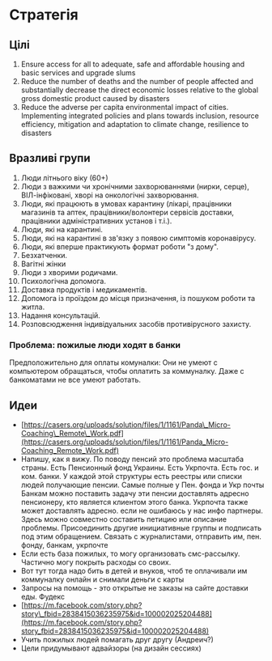 # Стратегія

## Цілі

1. Ensure access for all to adequate, safe and affordable housing and basic services and upgrade slums
2. Reduce the number of deaths and the number of people affected and substantially decrease the direct economic losses relative to the global gross domestic product caused by disasters
3. Reduce the adverse per capita environmental impact of cities. Implementing integrated policies and plans towards inclusion, resource efficiency, mitigation and adaptation to climate change, resilience to disasters

## Вразливі групи

1. Люди літнього віку \(60+\)
2. Люди з важкими чи хронічними захворюваннями \(нирки, серце\), ВІЛ-інфіковані, хворі на онкологічні захворювання.
3. Люди, які працюють в умовах карантину \(лікарі, працівники магазинів та аптек, працівники/волонтери сервісів доставки, працівники адміністративних установ і т.і.\).
4. Люди, які на карантині.
5. Люди, які на карантині в зв'язку з появою симптомів коронавірусу.
6. Люди, які вперше практикують формат роботи "з дому".
7. Безхатченки.
8. Вагітні жінки
9. Люди з хворими родичами.
10. Психологічна допомога.
11. Доставка продуктів і медикаментів.
12. Допомога із проїздом до місця призначення, із пошуком роботи та житла.
13. Надання консультацій.
14. Розповсюдження індивідуальних засобів противірусного захисту.

### Проблема: пожилые люди ходят в банки

Предположительно для оплаты комуналки: Они не умеют с компьютером обращаться, чтобы оплатить за коммуналку. Даже с банкоматами не все умеют работать.

## Идеи

* [https://casers.org/uploads/solution/files/1/1161/Panda\_Micro-Coaching\_Remote\_Work.pdf](https://casers.org/uploads/solution/files/1/1161/Panda_Micro-Coaching_Remote_Work.pdf)
* Напишу, как я вижу. По поводу пенсий это проблема масштаба страны. Есть Пенсионный фонд Украины. Есть Укрпочта. Есть гос. и ком. банки. У каждой этой структуры есть реестры или списки людей получающие пенсии. Самые полные у Пен. фонда и Укр почты Банкам можно поставить задачу эти пенсии доставлять адресно пенсионеру, кто является клиентом этого банка. Укрпочта также может доставлять адресно. если не ошибаюсь у нас инфо партнеры. Здесь можно совместно составить петицию или описание проблемы. Присоединить другие инициативные группы и подписать под этим обращением. Связать с журналистами, отправить им, пен. фонду, банкам, укрпочте
* Если есть база пожилых, то могу организовать смс-рассылку. Частично могу покрыть расходы со своих.
* Вот тут тогда надо бить в детей и внуков, чтоб те оплачивали им коммуналку онлайн и снимали деньги с карты
* Запросы на помощь - это открытые не заказы на сайте доставки еды. Фудекс
* [https://m.facebook.com/story.php?story\_fbid=2838415036235975&id=100002025204488](https://m.facebook.com/story.php?story_fbid=2838415036235975&id=100002025204488)
* Учить пожилых людей помагать друг другу \(Андреич?\)
* Цели придумывают адвайзоры \(на дизайн сессиях\)

